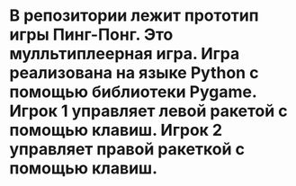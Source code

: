 # В репозитории лежит прототип игры Пинг-Понг. Это мулльтиплеерная игра. Игра реализована на языке Python с помощью библиотеки Pygame. Игрок 1 управляет левой ракетой с помощью клавиш. Игрок 2 управляет правой ракеткой с помощью клавиш.
